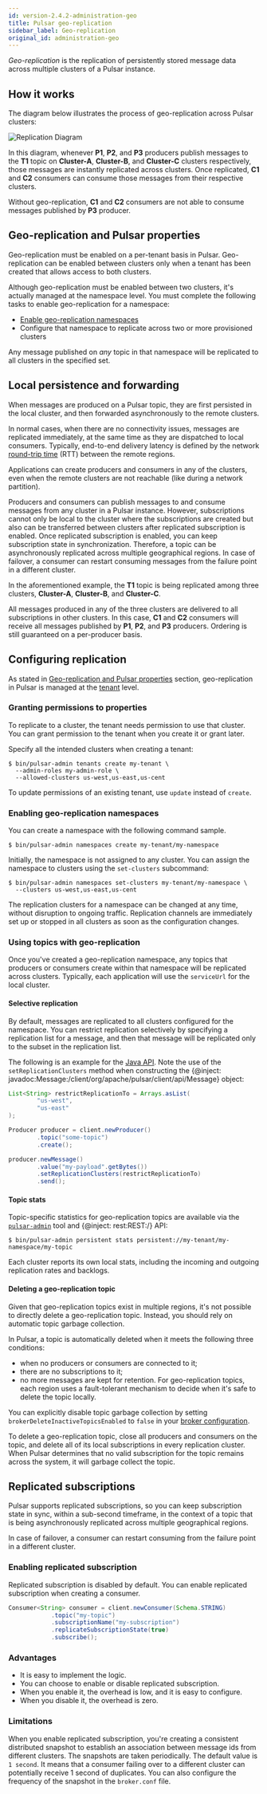 ```yaml
---
id: version-2.4.2-administration-geo
title: Pulsar geo-replication
sidebar_label: Geo-replication
original_id: administration-geo
---
```


*Geo-replication* is the replication of persistently stored message data across multiple clusters of a Pulsar instance.

## How it works

The diagram below illustrates the process of geo-replication across Pulsar clusters:

![Replication Diagram](assets/geo-replication.png)

In this diagram, whenever **P1**, **P2**, and **P3** producers publish messages to the **T1** topic on **Cluster-A**, **Cluster-B**, and **Cluster-C** clusters respectively, those messages are instantly replicated across clusters. Once replicated, **C1** and **C2** consumers can consume those messages from their respective clusters.

Without geo-replication, **C1** and **C2** consumers are not able to consume messages published by **P3** producer.

## Geo-replication and Pulsar properties

Geo-replication must be enabled on a per-tenant basis in Pulsar. Geo-replication can be enabled between clusters only when a tenant has been created that allows access to both clusters.

Although geo-replication must be enabled between two clusters, it's actually managed at the namespace level. You must complete the following tasks to enable geo-replication for a namespace:

* [Enable geo-replication namespaces](#enabling-geo-replication-namespaces)
* Configure that namespace to replicate across two or more provisioned clusters

Any message published on *any* topic in that namespace will be replicated to all clusters in the specified set.

## Local persistence and forwarding

When messages are produced on a Pulsar topic, they are first persisted in the local cluster, and then forwarded asynchronously to the remote clusters.

In normal cases, when there are no connectivity issues, messages are replicated immediately, at the same time as they are dispatched to local consumers. Typically, end-to-end delivery latency is defined by the network [round-trip time](https://en.wikipedia.org/wiki/Round-trip_delay_time) (RTT) between the remote regions.

Applications can create producers and consumers in any of the clusters, even when the remote clusters are not reachable (like during a network partition).

Producers and consumers can publish messages to and consume messages from any cluster in a Pulsar instance. However, subscriptions cannot only be local to the cluster where the subscriptions are created but also can be transferred between clusters after replicated subscription is enabled. Once replicated subscription is enabled, you can keep subscription state in synchronization. Therefore, a topic can be asynchronously replicated across multiple geographical regions. In case of failover, a consumer can restart consuming messages from the failure point in a different cluster.

In the aforementioned example, the **T1** topic is being replicated among three clusters, **Cluster-A**, **Cluster-B**, and **Cluster-C**.

All messages produced in any of the three clusters are delivered to all subscriptions in other clusters. In this case, **C1** and **C2** consumers will receive all messages published by **P1**, **P2**, and **P3** producers. Ordering is still guaranteed on a per-producer basis.

## Configuring replication

As stated in [Geo-replication and Pulsar properties](#geo-replication-and-pulsar-properties) section, geo-replication in Pulsar is managed at the [tenant](reference-terminology.md#tenant) level.

### Granting permissions to properties

To replicate to a cluster, the tenant needs permission to use that cluster. You can grant permission to the tenant when you create it or grant later.

Specify all the intended clusters when creating a tenant:

```shell
$ bin/pulsar-admin tenants create my-tenant \
  --admin-roles my-admin-role \
  --allowed-clusters us-west,us-east,us-cent
```

To update permissions of an existing tenant, use `update` instead of `create`.

### Enabling geo-replication namespaces

You can create a namespace with the following command sample.

```shell
$ bin/pulsar-admin namespaces create my-tenant/my-namespace
```

Initially, the namespace is not assigned to any cluster. You can assign the namespace to clusters using the `set-clusters` subcommand:

```shell
$ bin/pulsar-admin namespaces set-clusters my-tenant/my-namespace \
  --clusters us-west,us-east,us-cent
```

The replication clusters for a namespace can be changed at any time, without disruption to ongoing traffic. Replication channels are immediately set up or stopped in all clusters as soon as the configuration changes.

### Using topics with geo-replication

Once you've created a geo-replication namespace, any topics that producers or consumers create within that namespace will be replicated across clusters. Typically, each application will use the `serviceUrl` for the local cluster.

#### Selective replication

By default, messages are replicated to all clusters configured for the namespace. You can restrict replication selectively by specifying a replication list for a message, and then that message will be replicated only to the subset in the replication list.

The following is an example for the [Java API](client-libraries-java.md). Note the use of the `setReplicationClusters` method when constructing the {@inject: javadoc:Message:/client/org/apache/pulsar/client/api/Message} object:

```java
List<String> restrictReplicationTo = Arrays.asList(
        "us-west",
        "us-east"
);

Producer producer = client.newProducer()
        .topic("some-topic")
        .create();

producer.newMessage()
        .value("my-payload".getBytes())
        .setReplicationClusters(restrictReplicationTo)
        .send();
```

#### Topic stats

Topic-specific statistics for geo-replication topics are available via the [`pulsar-admin`](reference-pulsar-admin.md) tool and {@inject: rest:REST:/} API:

```shell
$ bin/pulsar-admin persistent stats persistent://my-tenant/my-namespace/my-topic
```

Each cluster reports its own local stats, including the incoming and outgoing replication rates and backlogs.

#### Deleting a geo-replication topic

Given that geo-replication topics exist in multiple regions, it's not possible to directly delete a geo-replication topic. Instead, you should rely on automatic topic garbage collection.

In Pulsar, a topic is automatically deleted when it meets the following three conditions:
- when no producers or consumers are connected to it;
- there are no subscriptions to it;
- no more messages are kept for retention. 
For geo-replication topics, each region uses a fault-tolerant mechanism to decide when it's safe to delete the topic locally.

You can explicitly disable topic garbage collection by setting `brokerDeleteInactiveTopicsEnabled` to `false` in your [broker configuration](reference-configuration.md#broker).

To delete a geo-replication topic, close all producers and consumers on the topic, and delete all of its local subscriptions in every replication cluster. When Pulsar determines that no valid subscription for the topic remains across the system, it will garbage collect the topic.

## Replicated subscriptions

Pulsar supports replicated subscriptions, so you can keep subscription state in sync, within a sub-second timeframe, in the context of a topic that is being asynchronously replicated across multiple geographical regions.

In case of failover, a consumer can restart consuming from the failure point in a different cluster. 
### Enabling replicated subscription

Replicated subscription is disabled by default. You can enable replicated subscription when creating a consumer. 

```java
Consumer<String> consumer = client.newConsumer(Schema.STRING)
            .topic("my-topic")
            .subscriptionName("my-subscription")
            .replicateSubscriptionState(true)
            .subscribe();
```

### Advantages

 * It is easy to implement the logic. 
 * You can choose to enable or disable replicated subscription.
 * When you enable it, the overhead is low, and it is easy to configure. 
 * When you disable it, the overhead is zero.

### Limitations

When you enable replicated subscription, you're creating a consistent distributed snapshot to establish an association between message ids from different clusters. The snapshots are taken periodically. The default value is `1 second`. It means that a consumer failing over to a different cluster can potentially receive 1 second of duplicates. You can also configure the frequency of the snapshot in the `broker.conf` file.
